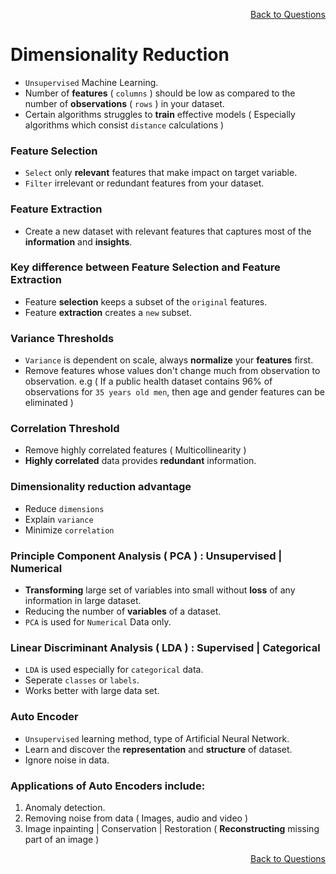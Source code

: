 <p align='right'><a align="right" href="https://github.com/KIRANKUMAR7296/Library/blob/main/Interview.md">Back to Questions</a></p>

# Dimensionality Reduction

- `Unsupervised` Machine Learning. 
- Number of **features** ( `columns` ) should be low as compared to the number of **observations** ( `rows` ) in your dataset. 
- Certain algorithms struggles to **train** effective models ( Especially algorithms which consist `distance` calculations )

### Feature Selection

- `Select` only **relevant** features that make impact on target variable.
- `Filter` irrelevant or redundant features from your dataset.

### Feature Extraction
- Create a new dataset with relevant features that captures most of the **information** and **insights**. 

### Key difference between Feature Selection and Feature Extraction
- Feature **selection** keeps a subset of the `original` features. 
- Feature **extraction** creates a `new` subset.

### Variance Thresholds
- `Variance` is dependent on scale, always **normalize** your **features** first.
- Remove features whose values don't change much from observation to observation. 
e.g ( If a public health dataset contains 96% of observations for `35 years old men`, then age and gender features can be eliminated )

### Correlation Threshold
- Remove highly correlated features ( Multicollinearity )
- **Highly correlated** data provides **redundant** information.

### Dimensionality reduction advantage
- Reduce `dimensions` 
- Explain `variance` 
- Minimize `correlation`

### Principle Component Analysis ( PCA ) : Unsupervised | Numerical
- **Transforming** large set of variables into small without **loss** of any information in large dataset.
- Reducing the number of **variables** of a dataset.
- `PCA` is used for `Numerical` Data only.

### Linear Discriminant Analysis ( LDA ) : Supervised | Categorical
- `LDA` is used especially for `categorical` data.
- Seperate `classes` or `labels`.
- Works better with large data set.

### Auto Encoder
- `Unsupervised` learning method, type of Artificial Neural Network.
- Learn and discover the **representation** and **structure** of dataset.
- Ignore noise in data. 

### Applications of Auto Encoders include:

1. Anomaly detection.
2. Removing noise from data ( Images, audio and video )
3. Image inpainting | Conservation | Restoration ( **Reconstructing** missing part of an image )

<p align='right'><a align="right" href="https://github.com/KIRANKUMAR7296/Library/blob/main/Interview.md">Back to Questions</a></p>
